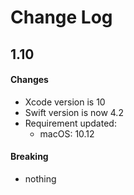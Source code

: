Change Log
==========

1.10
-----

#### Changes

- Xcode version is 10
- Swift version is now 4.2
- Requirement updated:
    - macOS: 10.12


#### Breaking

- nothing
